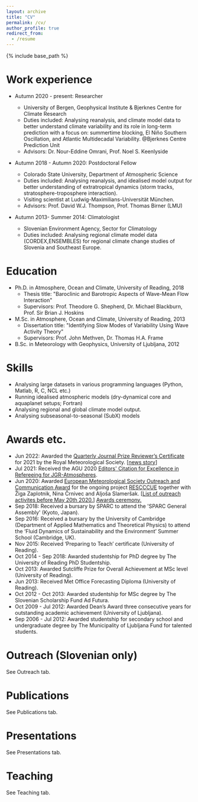 ```yaml
---
layout: archive
title: "CV"
permalink: /cv/
author_profile: true
redirect_from:
  - /resume
---
```


{% include base_path %}

Work experience
======
* Autumn 2020 - present: Researcher
  * University of Bergen, Geophysical Institute & Bjerknes Centre for Climate Research 
  * Duties included: Analysing reanalysis, and climate model data to better understand climate variability and its role in long-term prediction with a focus on: summertime blocking, El Niño Southern Oscillation, and Atlantic Multidecadal Variability. @Bjerknes Centre Prediction Unit
  * Advisors: Dr. Nour-Eddine Omrani, Prof. Noel S. Keenlyside 

* Autumn 2018 - Autumn 2020: Postdoctoral Fellow
  * Colorado State University, Department of Atmospheric Science
  * Duties included: Analysing reanalysis, and idealised model output for better understanding of extratropical dynamics (storm tracks, stratosphere-troposphere interaction). 
  * Visiting scientist at Ludwig-Maximilians-Universität München. 
  * Advisors: Prof. David W.J. Thompson, Prof. Thomas Birner (LMU)
  
* Autumn 2013- Summer 2014: Climatologist
  * Slovenian Environment Agency, Sector for Climatology
  * Duties included: Analysing regional climate model data (CORDEX,ENSEMBLES) for regional climate change studies of Slovenia and Southeast Europe.
  
Education
======
* Ph.D. in Atmosphere, Ocean and Climate, University of Reading, 2018
  * Thesis title: "Baroclinic and Barotropic Aspects of Wave-Mean Flow Interaction"
  * Supervisors: Prof. Theodore G. Shepherd, Dr. Michael Blackburn, Prof. Sir Brian J. Hoskins
* M.Sc. in Atmosphere, Ocean and Climate, University of Reading, 2013
  * Dissertation title: "Identifying Slow Modes of Variability Using Wave Activity Theory"
  * Supervisors: Prof. John Methven, Dr. Thomas H.A. Frame
* B.Sc. in Meteorology with Geophysics, University of Ljubljana, 2012


Skills
======
* Analysing large datasets in various programming languages (Python, Matlab, R, C, NCL etc.)
* Running idealised atmospheric models (dry-dynamical core and aquaplanet setups; Fortran)
* Analysing regional and global climate model output.
* Analysing subseasonal-to-seasonal (SubX) models

Awards etc.
======
* Jun 2022: Awarded the <a href="https://www.rmets.org/journal-editors-awards-2021">Quarterly Journal Prize Reviewer’s Certificate</a> for 2021 by the Royal Meteorological Society. [<a href="https://www.rmets.org/news/royal-meteorological-society-awards-and-prizes-2021-winners">news story</a>]
* Jul 2021: Received the AGU 2020 <a href="https://eos.org/agu-news/in-appreciation-of-agus-outstanding-reviewers-of-2020">Editors' Citation for Excellence in Refereeing for JGR-Atmospheres</a>.
* Jun 2020: Awarded <a href="https://www.emetsoc.org/oc2020-for-rescccue-slovenia/">European Meteorological Society Outreach and Communication Award</a> for the ongoing project <a href="https://drive.google.com/file/d/14kKhqvhMYvILBhosecHA4HwMZpYnX338/view?usp=sharing">RESCCCUE</a> together with Žiga Zaplotnik, Nina Črnivec and Aljoša Slameršak. [<a href="https://drive.google.com/file/d/1nOGlKVa0tWz-9K8oFSc8ZZ92JskJYIGa/view?usp=sharing">List of outreach activites before May 20th 2020.</a>] <a href="https://www.youtube.com/watch?v=3taZqPIbZh4">Awards ceremony.</a>
* Sep 2018: Received a bursary by SPARC to attend the 'SPARC General Assembly' (Kyoto, Japan).
* Sep 2016: Received a bursary by the University of Cambridge (Department of Applied Mathematics and Theoretical Physics) to attend the ‘Fluid Dynamics of Sustainability and the Environment’ Summer School (Cambridge, UK).
* Nov 2015: Received ‘Preparing to Teach’ certificate (University of Reading).
* Oct 2014 - Sep 2018: Awarded studentship for PhD degree by The University of Reading PhD Studentship.
* Oct 2013: Awarded Sutcliffe Prize for Overall Achievement at MSc level (University of Reading).
* Jun 2013: Received Met Office Forecasting Diploma (University of Reading).
* Oct 2012 - Oct 2013: Awarded studentship for MSc degree by The Slovenian Scholarship Fund Ad Futura.
* Oct 2009 - Jul 2012: Awarded Dean’s Award three consecutive years for outstanding academic achievement (University of Ljubljana).
* Sep 2006 - Jul 2012: Awarded studentship for secondary school and undergraduate degree by The Municipality of Ljubljana Fund for talented students.

<!--Collaborations (external)
======
  I collaborate with experts in different fields (incl. <a href="https://chem.ku.dk/ansatte/alle/?pure=en/persons/81047">Matthew Johnson</a>, <a href="https://laverne.edu/directory/person/david-bickford/">David Bickford</a>, Thomas Sparks, Benjamin Moss, Linnea Luupala, Vanessa Burns)  in order to address environmental, ethical, legal etc. implications of climate change.

  I collaborate with my colleagues from Slovenia (<a href="https://zaplotnik.github.io">Žiga Zaplotnik</a>, <a href="https://ninacrnivec.github.io">Nina Črnivec</a>, <a href="https://ictaweb.uab.cat/personal_detail.php?id=4088">Aljoša Slameršak</a>, and others) mostly on informing the Slovenian general public and politicians of the climate change impacts and how to address them - projects <a href="https://drive.google.com/file/d/14kKhqvhMYvILBhosecHA4HwMZpYnX338/view?usp=sharing">RESCCCUE</a> & Podnebnik: <a href="https://podnebnik.org/en/">Website</a>, <a href="https://twitter.com/podnebnik">@Twitter</a>, <a href="https://medium.com/podnebnik">@Medium</a>; some links related to Slovenian meterology can be found <a href="https://ninacrnivec.github.io/meteoSI/">here</a>.-->

Outreach (Slovenian only)
======
  See Outreach tab.
 
Publications
======
  See Publications tab.
  
Presentations
======
  See Presentations tab.
  
Teaching
======
  See Teaching tab.
  





  
